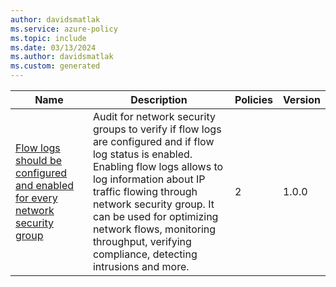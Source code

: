 ```yaml
---
author: davidsmatlak
ms.service: azure-policy
ms.topic: include
ms.date: 03/13/2024
ms.author: davidsmatlak
ms.custom: generated
---
```


|Name |Description |Policies |Version |
|---|---|---|---|
|[Flow logs should be configured and enabled for every network security group](https://github.com/Azure/azure-policy/blob/master/built-in-policies/policySetDefinitions/Network/NetworkSecurityGroupFlowLog_Enabled.json) |Audit for network security groups to verify if flow logs are configured and if flow log status is enabled. Enabling flow logs allows to log information about IP traffic flowing through network security group. It can be used for optimizing network flows, monitoring throughput, verifying compliance, detecting intrusions and more. |2 |1.0.0 |

